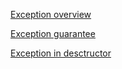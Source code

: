 [Exception overview](md/overview.md)


[Exception guarantee](md/guarantee.md)

[Exception in desctructor](md/desctructor.md)

